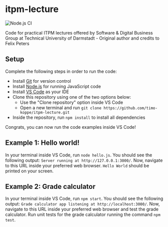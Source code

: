 # itpm-lecture

![Node.js CI](https://github.com/felixpeters/itpm-lecture/workflows/Node.js%20CI/badge.svg)

Code for practical ITPM lectures offered by Software &amp; Digital Business Group at Technical University of Darmstadt - Original author and credits to Felix Peters

## Setup

Complete the following steps in order to run the code:
- Install [Git](https://git-scm.com/book/en/v2/Getting-Started-Installing-Git) for version control
- Install [Node.js](https://nodejs.org/en/download/) for running JavaScript code
- Install [VS Code](https://code.visualstudio.com/Download) as your IDE
- Clone this repository using one of the two options below:
  - Use the "Clone repository" option inside VS Code
  - Open a new terminal and run `git clone https://github.com/timo-koppe/itpm-lecture.git`
- Inside the repository, run `npm install` to install all dependencies

Congrats, you can now run the code examples inside VS Code!

## Example 1: Hello world!

In your terminal inside VS Code, run `node hello.js`. You should see the following output: `Server running at http://127.0.0.1:3000/`.
Now, navigate to this URL inside your preferred web browser. `Hello World` should be printed on your screen.

## Example 2: Grade calculator

In your terminal inside VS Code, run `npm start`. You should see the following output: `Grade calculator app listening at http://localhost:3000/`.
Now, navigate to this URL inside your preferred web browser and test the grade calculator.
Run unit tests for the grade calculator running the command `npm test`.